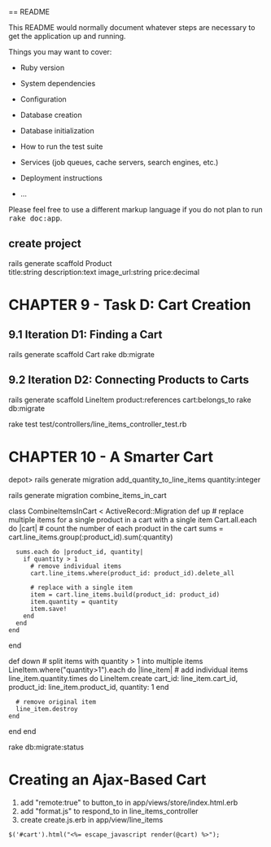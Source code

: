 == README

This README would normally document whatever steps are necessary to get the
application up and running.

Things you may want to cover:

* Ruby version

* System dependencies

* Configuration

* Database creation

* Database initialization

* How to run the test suite

* Services (job queues, cache servers, search engines, etc.)

* Deployment instructions

* ...


Please feel free to use a different markup language if you do not plan to run
<tt>rake doc:app</tt>.

## create project
rails generate scaffold Product \
title:string description:text image_url:string price:decimal


# CHAPTER 9 - Task D: Cart Creation

## 9.1 Iteration D1: Finding a Cart
rails generate scaffold Cart
rake db:migrate

## 9.2 Iteration D2: Connecting Products to Carts
rails generate scaffold LineItem product:references cart:belongs_to
rake db:migrate

rake test test/controllers/line_items_controller_test.rb


# CHAPTER 10 - A Smarter Cart

depot> rails generate migration add_quantity_to_line_items quantity:integer

rails generate migration combine_items_in_cart

class CombineItemsInCart < ActiveRecord::Migration
  def up
    # replace multiple items for a single product in a cart with a single item
    Cart.all.each do |cart|
      # count the number of each product in the cart
      sums = cart.line_items.group(:product_id).sum(:quantity)
      
      sums.each do |product_id, quantity|
        if quantity > 1
          # remove individual items
          cart.line_items.where(product_id: product_id).delete_all
          
          # replace with a single item
          item = cart.line_items.build(product_id: product_id)
          item.quantity = quantity
          item.save!
        end
      end
    end
  end
  
  def down
    # split items with quantity > 1 into multiple items
    LineItem.where("quantity>1").each do |line_item|
      # add individual items
      line_item.quantity.times do
        LineItem.create cart_id: line_item.cart_id,
          product_id: line_item.product_id, quantity: 1
      end
      
      # remove original item
      line_item.destroy
    end
  end
end

rake db:migrate:status

# Creating an Ajax-Based Cart
1. add "remote:true" to button_to in app/views/store/index.html.erb
2. add "format.js" to respond_to in line_items_controller
3. create create.js.erb in app/view/line_items
```
$('#cart').html("<%= escape_javascript render(@cart) %>");
```